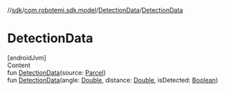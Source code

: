 //[sdk](../../../index.md)/[com.robotemi.sdk.model](../index.md)/[DetectionData](index.md)/[DetectionData](-detection-data.md)



# DetectionData  
[androidJvm]  
Content  
fun [DetectionData](-detection-data.md)(source: [Parcel](https://developer.android.com/reference/kotlin/android/os/Parcel.html))  
fun [DetectionData](-detection-data.md)(angle: [Double](https://kotlinlang.org/api/latest/jvm/stdlib/kotlin/-double/index.html), distance: [Double](https://kotlinlang.org/api/latest/jvm/stdlib/kotlin/-double/index.html), isDetected: [Boolean](https://kotlinlang.org/api/latest/jvm/stdlib/kotlin/-boolean/index.html))  



